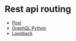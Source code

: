 # Rest api routing
* [Post](https://dev.to/yakovmeister/routing-restify-app-the-lazy-way-em3)
* [GraphQL Python](https://github.com/graphql-python)
* [Loopback](https://loopback.io/)
